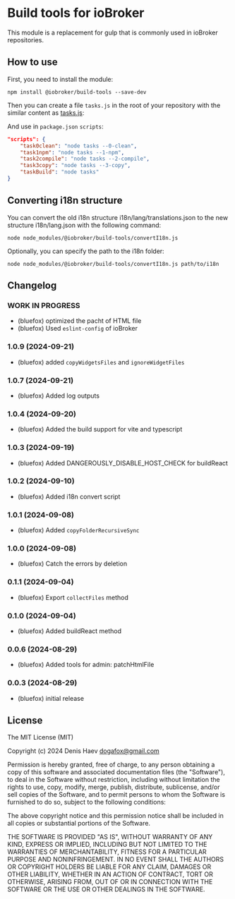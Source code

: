 # Build tools for ioBroker

This module is a replacement for gulp that is commonly used in ioBroker repositories.

## How to use

First, you need to install the module:

```shell
npm install @iobroker/build-tools --save-dev
```

Then you can create a file `tasks.js` in the root of your repository with the similar content as [tasks.js](tasks.js):

And use in `package.json` `scripts`:

```json
"scripts": {
    "task0clean": "node tasks --0-clean",
    "task1npm": "node tasks --1-npm",
    "task2compile": "node tasks --2-compile",
    "task3copy": "node tasks --3-copy",
    "taskBuild": "node tasks"
}
```

## Converting i18n structure

You can convert the old i18n structure i18n/lang/translations.json to the new structure i18n/lang.json with the following command:

```shell
node node_modules/@iobroker/build-tools/convertI18n.js
```

Optionally, you can specify the path to the i18n folder:

```shell
node node_modules/@iobroker/build-tools/convertI18n.js path/to/i18n
```

<!--
    Placeholder for the next version (at the beginning of the line):
    ### **WORK IN PROGRESS**
-->

## Changelog

### **WORK IN PROGRESS**

-   (bluefox) optimized the pacht of HTML file
-   (bluefox) Used `eslint-config` of ioBroker

### 1.0.9 (2024-09-21)

-   (bluefox) added `copyWidgetsFiles` and `ignoreWidgetFiles`

### 1.0.7 (2024-09-21)

-   (bluefox) Added log outputs

### 1.0.4 (2024-09-20)

-   (bluefox) Added the build support for vite and typescript

### 1.0.3 (2024-09-19)

-   (bluefox) Added DANGEROUSLY_DISABLE_HOST_CHECK for buildReact

### 1.0.2 (2024-09-10)

-   (bluefox) Added i18n convert script

### 1.0.1 (2024-09-08)

-   (bluefox) Added `copyFolderRecursiveSync`

### 1.0.0 (2024-09-08)

-   (bluefox) Catch the errors by deletion

### 0.1.1 (2024-09-04)

-   (bluefox) Export `collectFiles` method

### 0.1.0 (2024-09-04)

-   (bluefox) Added buildReact method

### 0.0.6 (2024-08-29)

-   (bluefox) Added tools for admin: patchHtmlFile

### 0.0.3 (2024-08-29)

-   (bluefox) initial release

## License

The MIT License (MIT)

Copyright (c) 2024 Denis Haev <dogafox@gmail.com>

Permission is hereby granted, free of charge, to any person obtaining a copy
of this software and associated documentation files (the "Software"), to deal
in the Software without restriction, including without limitation the rights
to use, copy, modify, merge, publish, distribute, sublicense, and/or sell
copies of the Software, and to permit persons to whom the Software is
furnished to do so, subject to the following conditions:

The above copyright notice and this permission notice shall be included in all
copies or substantial portions of the Software.

THE SOFTWARE IS PROVIDED "AS IS", WITHOUT WARRANTY OF ANY KIND, EXPRESS OR
IMPLIED, INCLUDING BUT NOT LIMITED TO THE WARRANTIES OF MERCHANTABILITY,
FITNESS FOR A PARTICULAR PURPOSE AND NONINFRINGEMENT. IN NO EVENT SHALL THE
AUTHORS OR COPYRIGHT HOLDERS BE LIABLE FOR ANY CLAIM, DAMAGES OR OTHER
LIABILITY, WHETHER IN AN ACTION OF CONTRACT, TORT OR OTHERWISE, ARISING FROM,
OUT OF OR IN CONNECTION WITH THE SOFTWARE OR THE USE OR OTHER DEALINGS IN THE
SOFTWARE.
